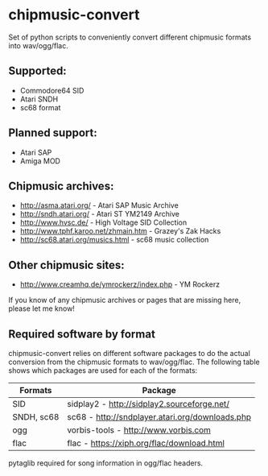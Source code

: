 # chipmusic-convert

Set of python scripts to conveniently convert different chipmusic
formats into wav/ogg/flac.

## Supported:
* Commodore64 SID
* Atari SNDH
* sc68 format

## Planned support:
* Atari SAP
* Amiga MOD

## Chipmusic archives:
* http://asma.atari.org/ - Atari SAP Music Archive
* http://sndh.atari.org/ - Atari ST YM2149 Archive
* http://www.hvsc.de/ - High Voltage SID Collection
* http://www.tphf.karoo.net/zhmain.htm - Grazey's Zak Hacks
* http://sc68.atari.org/musics.html - sc68 music collection

## Other chipmusic sites:
* http://www.creamhq.de/ymrockerz/index.php - YM Rockerz

If you know of any chipmusic archives or pages that are missing here,
please let me know!

## Required software by format

chipmusic-convert relies on different software packages to do the
actual conversion from the chipmusic formats to wav/ogg/flac. The
following table shows which packages are used for each of the formats:

Formats       | Package
------------- | -------------
SID           | sidplay2 - http://sidplay2.sourceforge.net/
SNDH, sc68    | sc68 - http://sndplayer.atari.org/downloads.php
ogg           | vorbis-tools - http://www.vorbis.com
flac          | flac - https://xiph.org/flac/download.html

pytaglib required for song information in ogg/flac headers.